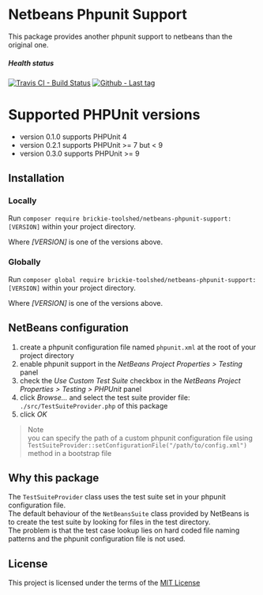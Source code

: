 # Netbeans Phpunit Support

This package provides another phpunit support to netbeans than the original one.

##### Health status

[![Travis CI - Build Status](https://travis-ci.org/BrickieToolShed/netbeans-phpunit-support.svg)](https://travis-ci.org/BrickieToolShed/netbeans-phpunit-support)
[![Github - Last tag](https://img.shields.io/github/tag/BrickieToolShed/netbeans-phpunit-support.svg)](https://github.com/BrickieToolShed/netbeans-phpunit-support/tags)

# Supported PHPUnit versions

- version 0.1.0 supports PHPUnit 4
- version 0.2.1 supports PHPUnit >= 7 but < 9
- version 0.3.0 supports PHPUnit >= 9

## Installation

### Locally

Run `composer require brickie-toolshed/netbeans-phpunit-support:[VERSION]` within your project directory.

Where _[VERSION]_ is one of the versions above.

### Globally

Run `composer global require brickie-toolshed/netbeans-phpunit-support:[VERSION]` within your project directory.

Where _[VERSION]_ is one of the versions above.

## NetBeans configuration

1. create a phpunit configuration file named `phpunit.xml` at the root of your project directory
2. enable phpunit support in the _NetBeans Project Properties > Testing_ panel
3. check the _Use Custom Test Suite_ checkbox in the _NetBeans Project Properties > Testing > PHPUnit_ panel
4. click _Browse..._ and select the test suite provider file: `./src/TestSuiteProvider.php` of this package
5. click _OK_

> Note  
> you can specify the path of a custom phpunit configuration file using `TestSuiteProvider::setConfigurationFile("/path/to/config.xml")` method in a bootstrap file

## Why this package

The `TestSuiteProvider` class uses the test suite set in your phpunit configuration file.  
The default behaviour of the `NetBeansSuite` class provided by NetBeans is to create the test suite by looking for files in the test directory.  
The problem is that the test case lookup lies on hard coded file naming patterns and the phpunit configuration file is not used.

## License

This project is licensed under the terms of the [MIT License](/LICENSE)
